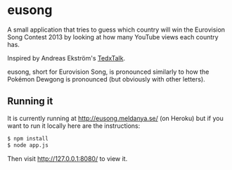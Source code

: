 # eusong

A small application that tries to guess which country will win the
Eurovision Song Contest 2013 by looking at how many YouTube views each
country has.

Inspired by Andreas Ekström's
[TedxTalk](http://www.youtube.com/watch?v=zzXQDXCfEcA).

eusong, short for Eurovision Song, is pronounced similarly to how the
Pokémon Dewgong is pronounced (but obviously with other letters).

## Running it

It is currently running at http://eusong.meldanya.se/ (on Heroku) but if
you want to run it locally here are the instructions:

```bash
$ npm install
$ node app.js
```

Then visit http://127.0.0.1:8080/ to view it.

